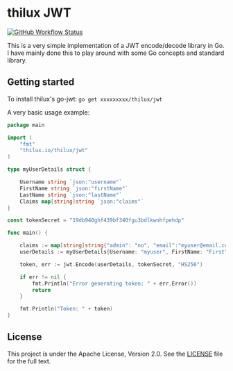 # thilux JWT

[![GitHub Workflow Status](https://img.shields.io/github/workflow/status/thilux/go-jwt/Go?logo=github&style=for-the-badge)](https://github.com/thilux/go-jwt/actions?query=workflow%3AGo)

This is a very simple implementation of a JWT encode/decode library in Go. I have mainly done this to play around with some Go concepts and standard library.

## Getting started

To install thilux's go-jwt:
        `go get xxxxxxxxx/thilux/jwt`

A very basic usage example:

```go
package main

import (
    "fmt"
    "thilux.io/thilux/jwt"
)

type myUserDetails struct {

    Username string `json:"username"`
    FirstName string `json:"firstName"`
    LastName string `json:"lastName"`
    Claims map[string]string `json:"claims"`
}

const tokenSecret = "19db940ghf439bf340fgu3bdlkwnhfpehdp"

func main() {

    claims := map[string]string{"admin": "no", "email":"myuser@email.com"}
    userDetails := myUserDetails{Username: "myuser", FirstName: "First", LastName: "Last", Claims: claims}

    token, err := jwt.Encode(userDetails, tokenSecret, "HS256")

    if err != nil {
        fmt.Println("Error generating token: " + err.Error())
        return
    }

    fmt.Println("Token: " + token)
}
```

## License

This project is under the Apache License, Version 2.0. See the [LICENSE](LICENSE) file for the full text.